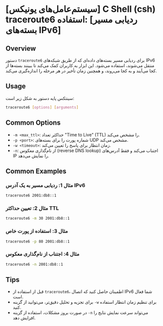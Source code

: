 # [سیستم‌عامل‌های یونیکس] C Shell (csh) traceroute6 استفاده: [ردیابی مسیر بسته‌های IPv6]

## Overview
دستور `traceroute6` برای ردیابی مسیر بسته‌های داده‌ای که از طریق شبکه‌های IPv6 منتقل می‌شوند، استفاده می‌شود. این ابزار به کاربران کمک می‌کند تا ببینند بسته‌ها از کجا می‌آیند و به کجا می‌روند، و همچنین زمان تأخیر در هر مرحله را اندازه‌گیری می‌کند.

## Usage
سینتکس پایه دستور به شکل زیر است:

```bash
traceroute6 [options] [arguments]
```

## Common Options
- `-m <max_ttl>`: حداکثر تعداد "Time to Live" (TTL) را مشخص می‌کند.
- `-p <port>`: شماره پورت را برای بسته‌های UDP مشخص می‌کند.
- `-w <timeout>`: زمان انتظار برای پاسخ را تعیین می‌کند.
- `-n`: از نام‌گذاری معکوس (reverse DNS lookup) اجتناب می‌کند و فقط آدرس‌های IP را نمایش می‌دهد.

## Common Examples
### مثال 1: ردیابی مسیر به یک آدرس IPv6
```bash
traceroute6 2001:db8::1
```

### مثال 2: تعیین حداکثر TTL
```bash
traceroute6 -m 30 2001:db8::1
```

### مثال 3: استفاده از پورت خاص
```bash
traceroute6 -p 80 2001:db8::1
```

### مثال 4: اجتناب از نام‌گذاری معکوس
```bash
traceroute6 -n 2001:db8::1
```

## Tips
- قبل از استفاده از `traceroute6`، اطمینان حاصل کنید که اتصال IPv6 شما فعال است.
- برای تجزیه و تحلیل دقیق‌تر، می‌توانید از گزینه `-w` برای تنظیم زمان انتظار استفاده کنید.
- در صورت بروز مشکلات، استفاده از گزینه `-n` می‌تواند سرعت نمایش نتایج را افزایش دهد.